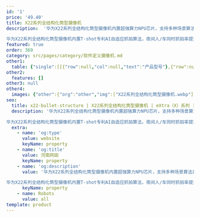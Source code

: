 ```yaml
---
id: '1'
price: '49.40'
title: X22系列全结构化筒型摄像机
description:  '华为X22系列全结构化筒型摄像机内置超强算力NPU芯片，支持多种场景算法并行，对人脸、人体、非机动车和车辆等多种结构化信息同时提取，适用于城市背街小巷，社区出入口以及县、乡、村级道路的智能化业务。

华为X22系列全结构化筒型摄像机内置T-shot专利AI自适应抓拍算法，夜间人/车同时抓拍率提升50%，彻底解决夜间人/车等多目标抓拍无法兼顾的问题。同时，摄像机可以将算力协同共享，解决现网存量非智能摄像机智能化，快速支撑平安城市智能化改造。'
featured: true
order: 369
category: src/pages/category/软件定义摄像机.md
other1: 
  table: {"single":[[{"row":null,"col":null,"text":"产品型号"},{"row":null,"col":null,"text":"X2221-HL"},{"row":null,"col":null,"text":"X2241-HL"},{"row":null,"col":null,"text":"X2281-HL"}],[{"row":null,"col":null,"text":"图像传感器"},{"row":null,"col":null,"text":"1/1.8\" 200万像素逐行扫描CMOS"},{"row":null,"col":null,"text":"1/1.8\" 400万像素逐行扫描CMOS"},{"row":null,"col":null,"text":"1/1.8\" 800万像素逐行扫描CMOS"}],[{"row":null,"col":null,"text":"最大分辨率"},{"row":null,"col":null,"text":"1920×1080"},{"row":null,"col":null,"text":"2560×1440"},{"row":null,"col":null,"text":"3840×2160"}],[{"row":null,"col":null,"text":"低照度"},{"row":null,"col":"3","text":"支持"}],[{"row":null,"col":null,"text":"镜头焦距"},{"row":null,"col":null,"text":"15-50mm"},{"row":null,"col":null,"text":"12-55mm"},{"row":null,"col":null,"text":"12-55mm"}],[{"row":null,"col":null,"text":"补光方式"},{"row":null,"col":"3","text":"暖光"}],[{"row":null,"col":null,"text":"宽动态"},{"row":null,"col":"3","text":"支持"}],[{"row":null,"col":null,"text":"智能分析"},{"row":null,"col":"3","text":"支持"}],[{"row":null,"col":null,"text":"电源"},{"row":null,"col":"3","text":"AC24V"}]]}
other2:
  features: []
other3: null
other4:
  images: {"other":{"org":"other","img":["X22系列全结构化筒型摄像机.webp"]}}
seo:
  title: x22-bullet-structure | X22系列全结构化筒型摄像机 | eXtra（X）系列 | 机非人全结构化摄像机 | 软件定义摄像机 | 机器视觉
  description: '华为X22系列全结构化筒型摄像机内置超强算力NPU芯片，支持多种场景算法并行，对人脸、人体、非机动车和车辆等多种结构化信息同时提取，适用于城市背街小巷，社区出入口以及县、乡、村级道路的智能化业务。

华为X22系列全结构化筒型摄像机内置T-shot专利AI自适应抓拍算法，夜间人/车同时抓拍率提升50%，彻底解决夜间人/车等多目标抓拍无法兼顾的问题。同时，摄像机可以将算力协同共享，解决现网存量非智能摄像机智能化，快速支撑平安城市智能化改造。'
  extra:
    - name: 'og:type'
      value: website
      keyName: property
    - name: 'og:title'
      value: 河南网田
      keyName: property
    - name: 'og:description'
      value: '华为X22系列全结构化筒型摄像机内置超强算力NPU芯片，支持多种场景算法并行，对人脸、人体、非机动车和车辆等多种结构化信息同时提取，适用于城市背街小巷，社区出入口以及县、乡、村级道路的智能化业务。

华为X22系列全结构化筒型摄像机内置T-shot专利AI自适应抓拍算法，夜间人/车同时抓拍率提升50%，彻底解决夜间人/车等多目标抓拍无法兼顾的问题。同时，摄像机可以将算力协同共享，解决现网存量非智能摄像机智能化，快速支撑平安城市智能化改造。'
      keyName: property
    - name: Robots
      value: all
template: product
---
```

